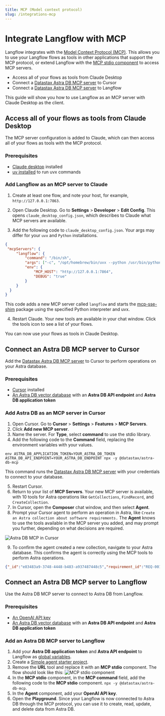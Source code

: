```yaml
---
title: MCP (Model context protocol)
slug: /integrations-mcp
---
```


# Integrate Langflow with MCP

Langflow integrates with the [Model Context Protocol (MCP)](https://modelcontextprotocol.io/introduction). This allows you to use your Langflow flows as tools in other applications that support the MCP protocol, or extend Langflow with the [MCP stdio component](/components-tools#mcp-tools-stdio) to access MCP servers.

* Access all of your flows as tools from Claude Desktop
* Connect a [Datastax Astra DB MCP server](https://github.com/datastax/astra-db-mcp) to Cursor
* Connect a [Datastax Astra DB MCP server](https://github.com/datastax/astra-db-mcp) to Langflow

This guide will show you how to use Langflow as an MCP server with Claude Desktop as the client.

## Access all of your flows as tools from Claude Desktop

The MCP server configuration is added to Claude, which can then access all of your flows as tools with the MCP protocol.

### Prerequisites

* [Claude desktop](https://claude.ai/download) installed
* [uv installed](https://docs.astral.sh/uv/getting-started/installation/) to run uvx commands

### Add Langflow as an MCP server to Claude

1. Create at least one flow, and note your host, for example, `http://127.0.0.1:7863`.

2. Open Claude Desktop. Go to **Settings** > **Developer** > **Edit Config**.
This opens `claude_desktop_config.json`, which describes to Claude what MCP servers are available.
3. Add the following code to  `claude_desktop_config.json`.
Your args may differ for your `uvx` and `Python` installations.

```json
{
 "mcpServers": {
     "langflow": {
         "command": "/bin/sh",
         "args": ["-c", "/opt/homebrew/bin/uvx --python /usr/bin/python3 mcp-sse-shim@latest"],
         "env": {
             "MCP_HOST": "http://127.0.0.1:7864",
             "DEBUG": "true"
         }
     }
  }
}
```

This code adds a new MCP server called `langflow` and starts the [mcp-sse-shim](https://github.com/phact/mcp-sse-shim) package using the specified Python interpreter and uvx.

4. Restart Claude.
Your new tools are available in your chat window. Click the tools icon to see a list of your flows.

You can now use your flows as tools in Claude Desktop.

## Connect an Astra DB MCP server to Cursor

Add the [Datastax Astra DB MCP server](https://github.com/datastax/astra-db-mcp) to Cursor to perform operations on your Astra database.

### Prerequisites

* [Cursor](https://cursor.com) installed
* [An Astra DB vector database](https://docs.datastax.com/en/astra-db-serverless/get-started/quickstart.html) with an **Astra DB API endpoint** and **Astra DB application token**

### Add Astra DB as an MCP server in Cursor

1. Open Cursor. Go to **Cursor** > **Settings** > **Features** > **MCP Servers**.
2. Click **Add new MCP server**.
3. Name the server. For **Type**, select **command** to use the stdio library.
4. Add the following code to the **Command** field, replacing the environment variables with your values.

```plain
env ASTRA_DB_APPLICATION_TOKEN=YOUR_ASTRA_DB_TOKEN ASTRA_DB_API_ENDPOINT=YOUR_ASTRA_DB_ENDPOINT npx -y @datastax/astra-db-mcp
```

This command runs the [Datastax Astra DB MCP server](https://github.com/datastax/astra-db-mcp) with your credentials to connect to your database.

5. Restart Cursor.
6. Return to your list of **MCP Servers**.
Your new MCP server is available, with 10 tools for Astra operations like `GetCollections`, `FindRecord`, and `CreateCollection`.
7. In Cursor, open the **Composer** chat window, and then select **Agent**.
8. Prompt your Cursor agent to perform an operation in Astra, like `Create an Astra collection about software requirements.`
The **Agent** knows to use the tools available in the MCP server you added, and may prompt you further, depending on what decisions are required.

![Astra DB MCP in Cursor](/img/integrations-mcp-astra-cursor.png)

9. To confirm the agent created a new collection, navigate to your Astra database.
This confirms the agent is correctly using the MCP tools to perform Astra operations.
```json
{"_id":"e83483a9-3748-4448-b483-a937487448c5","requirement_id":"REQ-001","title":"User Authentication","description":"The system shall provide secure user authentication using email and password","type":"Functional","priority":"High","status":"Approved","created_date":"2024-03-20","last_modified":"2024-03-20","assigned_to":"Security Team","dependencies":[],"acceptance_criteria":["Users must be able to log in with email and password","Passwords must be securely hashed","Failed login attempts must be logged"]}
```

## Connect an Astra DB MCP server to Langflow

Use the Astra DB MCP server to connect to Astra DB from Langflow.

### Prerequisites

* [An OpenAI API key](https://platform.openai.com/)
* [An Astra DB vector database](https://docs.datastax.com/en/astra-db-serverless/get-started/quickstart.html) with an **Astra DB API endpoint** and **Astra DB application token**

### Add an Astra DB MCP server to Langflow

1. Add your **Astra DB application token** and **Astra API endpoint** to Langflow as [global variables](/configuration-global-variables).
2. Create a [Simple agent starter project](/starter-projects-simple-agent).
3. Remove the **URL** tool and replace it with an **MCP stdio** component.
The flow should look like this:
![MCP stdio component](/img/mcp-stdio-component.png)
4. In the **MCP stdio** component, in the **MCP command** field, add the following code to the **MCP stdio** component.
`npx -y @datastax/astra-db-mcp`.
5. In the **Agent** component, add your **OpenAI API key**.
6. Open the **Playground**.
Since your Langflow is now connected to Astra DB through the MCP protocol, you can use it to create, read, update, and delete data from Astra DB.
